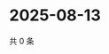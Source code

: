 # 2025-08-13

共 0 条

<!-- BEGIN ZHIHUVIDEO -->
<!-- 最后更新时间 Wed Aug 13 2025 18:13:08 GMT+0800 (China Standard Time) -->

<!-- END ZHIHUVIDEO -->
